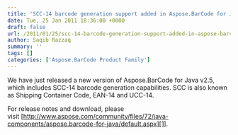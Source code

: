 ```yaml
---
title: 'SCC-14 barcode generation support added in Aspose.BarCode for Java 2.5'
date: Tue, 25 Jan 2011 18:36:00 +0000
draft: false
url: /2011/01/25/scc-14-barcode-generation-support-added-in-aspose-barcode-for-java-2-5/
author: Saqib Razzaq
summary: ''
tags: []
categories: ['Aspose.BarCode Product Family']
---
```


We have just released a new version of Aspose.BarCode for Java v2.5, which includes SCC-14 barcode generation capabilities. SCC is also known as Shipping Container Code, EAN-14 and UCC-14.

  

For release notes and download, please visit [http://www.aspose.com/community/files/72/java-components/aspose.barcode-for-java/default.aspx][1].




[1]: http://www.aspose.com/community/files/72/java-components/aspose.barcode-for-java/default.aspx




